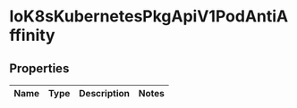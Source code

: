 
# IoK8sKubernetesPkgApiV1PodAntiAffinity

## Properties
Name | Type | Description | Notes
------------ | ------------- | ------------- | -------------



